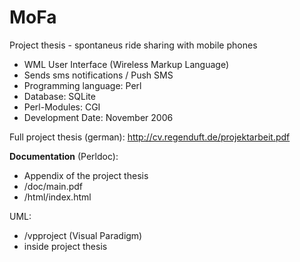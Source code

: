 MoFa
====

Project thesis - spontaneus ride sharing with mobile phones

- WML User Interface (Wireless Markup Language)
- Sends sms notifications / Push SMS
- Programming language: Perl
- Database: SQLite
- Perl-Modules: CGI
- Development Date: November 2006

Full project thesis (german): http://cv.regenduft.de/projektarbeit.pdf

<b>Documentation</b> (Perldoc):
- Appendix of the project thesis
- /doc/main.pdf
- /html/index.html

UML:
- /vpproject (Visual Paradigm)
- inside project thesis
